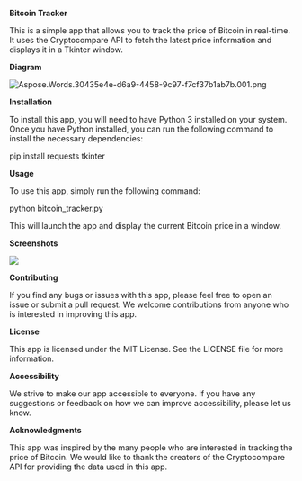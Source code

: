 **Bitcoin Tracker**

This is a simple app that allows you to track the price of Bitcoin in real-time. It uses the Cryptocompare API to fetch the latest price information and displays it in a Tkinter window.

**Diagram**

![Aspose.Words.30435e4e-d6a9-4458-9c97-f7cf37b1ab7b.001.png](https://user-images.githubusercontent.com/37781149/232330562-1e1a7138-e2a1-4858-85d5-080302239254.png)

**Installation**

To install this app, you will need to have Python 3 installed on your system. Once you have Python installed, you can run the following command to install the necessary dependencies:

pip install requests tkinter 

**Usage**

To use this app, simply run the following command:

python bitcoin\_tracker.py 

This will launch the app and display the current Bitcoin price in a window.

**Screenshots**

![](Aspose.Words.30435e4e-d6a9-4458-9c97-f7cf37b1ab7b.002.png)

**Contributing**

If you find any bugs or issues with this app, please feel free to open an issue or submit a pull request. We welcome contributions from anyone who is interested in improving this app.

**License**

This app is licensed under the MIT License. See the LICENSE file for more information.

**Accessibility**

We strive to make our app accessible to everyone. If you have any suggestions or feedback on how we can improve accessibility, please let us know.

**Acknowledgments**

This app was inspired by the many people who are interested in tracking the price of Bitcoin. We would like to thank the creators of the Cryptocompare API for providing the data used in this app.

